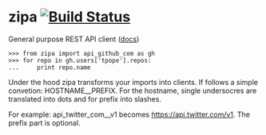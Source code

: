 zipa [![Build Status](https://travis-ci.org/vtemian/zipa.svg?branch=master)](https://travis-ci.org/vtemian/zipa)
====
General purpose REST API client ([docs](http://vtemian.github.io/zipa/))


```
>>> from zipa import api_github_com as gh
>>> for repo in gh.users['tpope'].repos:
...     print repo.name

```

Under the hood zipa transforms your imports into clients. If follows a simple convetion: HOSTNAME__PREFIX. For the hostname, single undersocres are translated into dots and for prefix into slashes.

For example: api_twitter_com__v1 becomes https://api.twitter.com/v1. The prefix part is optional.
